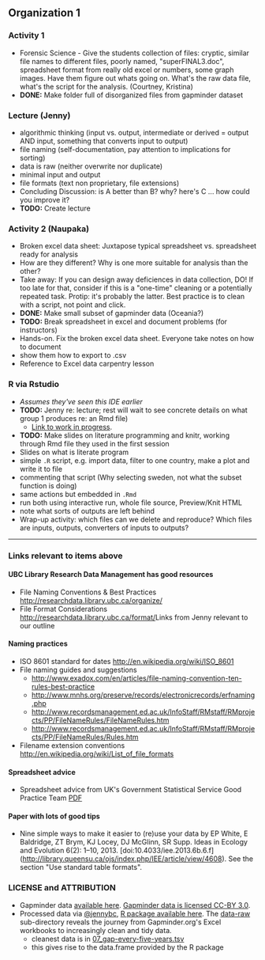 ## Organization 1

### Activity 1
- Forensic Science - Give the students collection of files: cryptic, similar file names to different files, poorly named, "superFINAL3.doc", spreadsheet format from really old excel or numbers, some graph images. Have them figure out whats going on. What's the raw data file, what's the script for the analysis. (Courtney, Kristina)
- **DONE:** Make folder full of disorganized files from gapminder dataset

### Lecture (Jenny)

- algorithmic thinking (input vs. output, intermediate or derived = output AND input, something that converts input to output)
- file naming (self-documentation, pay attention to implications for sorting)
- data is raw (neither overwrite nor duplicate)
- minimal input and output
- file formats (text non proprietary, file extensions)
- Concluding Discussion: is A better than B? why? here's C ... how could you improve it?
- **TODO:** Create lecture

### Activity 2 (Naupaka)

- Broken excel data sheet: Juxtapose typical spreadsheet vs. spreadsheet ready for analysis
- How are they different? Why is one more suitable for analysis than the other?
- Take away: If you can design away deficiences in data collection, DO! If too late for that, consider if this is a "one-time" cleaning or a potentially repeated task. Protip: it's probably the latter. Best practice is to clean with a script, not point and click.
- **DONE:** Make small subset of gapminder data (Oceania?)
- **TODO:** Break spreadsheet in excel and document problems (for instructors)
- Hands-on. Fix the broken excel data sheet. Everyone take notes on how to document
- show them how to export to .csv
- Reference to Excel data carpentry lesson

### R via Rstudio 

- *Assumes they've seen this IDE earlier*
- **TODO:** Jenny re: lecture; rest will wait to see concrete details on what group 1 produces re: an Rmd file)
    - [Link to work in progress](https://github.com/Reproducible-Science-Curriculum/rr-organization1/blob/master/lecture02_literate-programming-via-rmarkdown.md).
- **TODO:** Make slides on literature programming and knitr, working through Rmd file they used in the first session
- Slides on what is literate program
- simple `.R` script, e.g. import data, filter to one country, make a plot and write it to file
- commenting that script (Why selecting sweden, not what the subset function is doing)
- same actions but embedded in `.Rmd`
- run both using interactive run, whole file source, Preview/Knit HTML
- note what sorts of outputs are left behind
- Wrap-up activity: which files can we delete and reproduce? Which files are inputs, outputs, converters of inputs to outputs?

-----------

### Links relevant to items above

#### UBC Library Research Data Management has good resources

- File Naming Conventions & Best Practices <http://researchdata.library.ubc.ca/organize/>
- File Format Considerations <http://researchdata.library.ubc.ca/format/>Links from Jenny relevant to our outline

#### Naming practices

- ISO 8601 standard for dates <http://en.wikipedia.org/wiki/ISO_8601>
- File naming guides and suggestions
    - http://www.exadox.com/en/articles/file-naming-convention-ten-rules-best-practice
    - http://www.mnhs.org/preserve/records/electronicrecords/erfnaming.php
    - http://www.recordsmanagement.ed.ac.uk/InfoStaff/RMstaff/RMprojects/PP/FileNameRules/FileNameRules.htm
    - http://www.recordsmanagement.ed.ac.uk/InfoStaff/RMstaff/RMprojects/PP/FileNameRules/Rules.htm
- Filename extension conventions <http://en.wikipedia.org/wiki/List_of_file_formats>

#### Spreadsheet advice

- Spreadsheet advice from UK's Government Statistical Service Good Practice Team [PDF](https://gss.civilservice.gov.uk/wp-content/uploads/2012/12/Releasing-statistics-in-spreadsheets-Good-practice-guidance.pdf)

#### Paper with lots of good tips

- Nine simple ways to make it easier to (re)use your data by EP White, E Baldridge, ZT Brym, KJ Locey, DJ McGlinn, SR Supp. Ideas in Ecology and Evolution 6(2): 1–10, 2013. [doi:10.4033/iee.2013.6b.6.f] (http://library.queensu.ca/ojs/index.php/IEE/article/view/4608). See the section "Use standard table formats".

### LICENSE and ATTRIBUTION  

- Gapminder data [available here](http://www.gapminder.org/data/). [Gapminder data is licensed CC-BY 3.0](https://docs.google.com/document/pub?id=1POd-pBMc5vDXAmxrpGjPLaCSDSWuxX6FLQgq5DhlUhM#h.ul2gu2-uwathz).
- Processed data via [@jennybc](https://github.com/jennybc), [R package available here](https://github.com/jennybc/gapminder). The [data-raw](https://github.com/jennybc/gapminder/tree/master/data-raw) sub-directory reveals the journey from Gapminder.org's Excel workbooks to increasingly clean and tidy data.
    - cleanest data is in [07_gap-every-five-years.tsv](https://github.com/jennybc/gapminder/blob/master/data-raw/07_gap-every-five-years.tsv)
    - this gives rise to the data.frame provided by the R package
